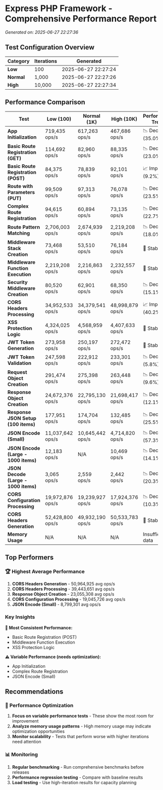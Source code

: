 # Express PHP Framework - Comprehensive Performance Report

*Generated on: 2025-06-27 22:27:36*

## Test Configuration Overview

| Category | Iterations | Generated |
|----------|------------|-----------|
| **Low** | 100 | 2025-06-27 22:27:24 |
| **Normal** | 1,000 | 2025-06-27 22:27:26 |
| **High** | 10,000 | 2025-06-27 22:27:34 |

## Performance Comparison

| Test | Low (100) | Normal (1K) | High (10K) | Performance Trend |
|------|-----------|-------------|------------|-------------------|
| **App Initialization** | 719,435 ops/s | 617,263 ops/s | 467,686 ops/s | 📉 Declining (35.0%) |
| **Basic Route Registration (GET)** | 114,692 ops/s | 82,960 ops/s | 88,335 ops/s | 📉 Declining (23.0%) |
| **Basic Route Registration (POST)** | 84,375 ops/s | 78,839 ops/s | 92,101 ops/s | 📈 Improving (9.2%) |
| **Route with Parameters (PUT)** | 99,509 ops/s | 97,313 ops/s | 76,078 ops/s | 📉 Declining (23.5%) |
| **Complex Route Registration** | 94,615 ops/s | 60,894 ops/s | 73,135 ops/s | 📉 Declining (22.7%) |
| **Route Pattern Matching** | 2,706,003 ops/s | 2,674,939 ops/s | 2,219,208 ops/s | 📉 Declining (18.0%) |
| **Middleware Stack Creation** | 73,468 ops/s | 53,510 ops/s | 76,184 ops/s | 🔄 Stable |
| **Middleware Function Execution** | 2,219,208 ops/s | 2,216,863 ops/s | 2,232,557 ops/s | 🔄 Stable |
| **Security Middleware Creation** | 80,520 ops/s | 62,901 ops/s | 68,350 ops/s | 📉 Declining (15.1%) |
| **CORS Headers Processing** | 34,952,533 ops/s | 34,379,541 ops/s | 48,998,879 ops/s | 📈 Improving (40.2%) |
| **XSS Protection Logic** | 4,324,025 ops/s | 4,568,959 ops/s | 4,407,633 ops/s | 🔄 Stable |
| **JWT Token Generation** | 273,958 ops/s | 250,197 ops/s | 272,472 ops/s | 🔄 Stable |
| **JWT Token Validation** | 247,598 ops/s | 222,912 ops/s | 233,301 ops/s | 📉 Declining (5.8%) |
| **Request Object Creation** | 291,474 ops/s | 275,398 ops/s | 263,448 ops/s | 📉 Declining (9.6%) |
| **Response Object Creation** | 24,672,376 ops/s | 22,795,130 ops/s | 21,698,417 ops/s | 📉 Declining (12.1%) |
| **Response JSON Setup (100 items)** | 177,951 ops/s | 174,704 ops/s | 132,485 ops/s | 📉 Declining (25.5%) |
| **JSON Encode (Small)** | 11,037,642 ops/s | 10,645,442 ops/s | 4,714,820 ops/s | 📉 Declining (57.3%) |
| **JSON Encode (Large - 1000 items)** | 12,183 ops/s | N/A | 10,469 ops/s | 📉 Declining (14.1%) |
| **JSON Decode (Large - 1000 items)** | 3,065 ops/s | 2,559 ops/s | 2,442 ops/s | 📉 Declining (20.3%) |
| **CORS Configuration Processing** | 19,972,876 ops/s | 19,239,927 ops/s | 17,924,376 ops/s | 📉 Declining (10.3%) |
| **CORS Headers Generation** | 52,428,800 ops/s | 49,932,190 ops/s | 50,533,783 ops/s | 🔄 Stable |
| **Memory Usage** | N/A | N/A | N/A | Insufficient data |

## Top Performers

### 🏆 Highest Average Performance

1. **CORS Headers Generation** - 50,964,925 avg ops/s
2. **CORS Headers Processing** - 39,443,651 avg ops/s
3. **Response Object Creation** - 23,055,308 avg ops/s
4. **CORS Configuration Processing** - 19,045,726 avg ops/s
5. **JSON Encode (Small)** - 8,799,301 avg ops/s

### Key Insights

**🎯 Most Consistent Performance:**
- Basic Route Registration (POST)
- Middleware Function Execution
- XSS Protection Logic

**⚠️ Variable Performance (needs optimization):**
- App Initialization
- Complex Route Registration
- JSON Encode (Small)

## Recommendations

### 🚀 Performance Optimization

1. **Focus on variable performance tests** - These show the most room for improvement
2. **Analyze memory usage patterns** - High memory usage may indicate optimization opportunities
3. **Monitor scalability** - Tests that perform worse with higher iterations need attention

### 📊 Monitoring

1. **Regular benchmarking** - Run comprehensive benchmarks before releases
2. **Performance regression testing** - Compare with baseline results
3. **Load testing** - Use high-iteration results for capacity planning

